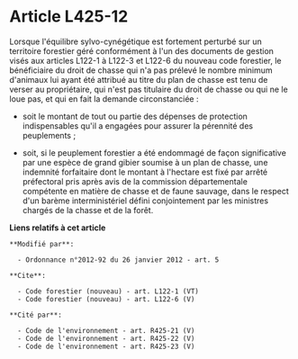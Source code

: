 # Article L425-12

Lorsque l'équilibre sylvo-cynégétique est fortement perturbé sur un territoire forestier géré conformément à l'un des
documents de gestion visés aux articles L122-1 à L122-3 et L122-6 du nouveau code forestier, le bénéficiaire du droit de
chasse qui n'a pas prélevé le nombre minimum d'animaux lui ayant été attribué au titre du plan de chasse est tenu de verser
au propriétaire, qui n'est pas titulaire du droit de chasse ou qui ne le loue pas, et qui en fait la demande circonstanciée :

- soit le montant de tout ou partie des dépenses de protection indispensables qu'il a engagées pour assurer la pérennité des
peuplements ;

- soit, si le peuplement forestier a été endommagé de façon significative par une espèce de grand gibier soumise à un plan de
chasse, une indemnité forfaitaire dont le montant à l'hectare est fixé par arrêté préfectoral pris après avis de la
commission départementale compétente en matière de chasse et de faune sauvage, dans le respect d'un barème interministériel
défini conjointement par les ministres chargés de la chasse et de la forêt.

**Liens relatifs à cet article**

	**Modifié par**:

	  - Ordonnance n°2012-92 du 26 janvier 2012 - art. 5

	**Cite**:

	  - Code forestier (nouveau) - art. L122-1 (VT)
	  - Code forestier (nouveau) - art. L122-6 (V)

	**Cité par**:

	  - Code de l'environnement - art. R425-21 (V)
	  - Code de l'environnement - art. R425-22 (V)
	  - Code de l'environnement - art. R425-23 (V)
